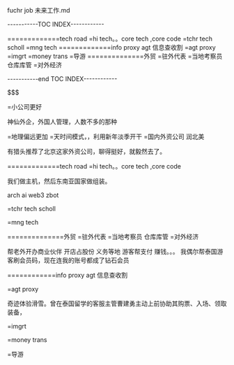 fuchr job 未来工作.md

-----------TOC INDEX------------
 
=============tech road
=hi tech。。core tech ,core code
=tchr tech scholl
=mng tech
=============info proxy agt 信息查收割
=agt proxy
=imgrt
=money trans
=导游
==============外贸
=驻外代表
=当地考察员 仓库库管
=对外经济
 
 
 
-----------end TOC INDEX------------


$$$$$$$$$$$$$$$$$$$$$$$$$$$$$$$$$$$$$$$$$$$$$$$$$$$$$$$$$$$$$$$$$$$$$$$

=小公司更好

神仙外企，外国人管理，人数不多的那种

=地理偏远更加
=天时间模式，，利用新年淡季开干
=国内外资公司 润北美

有猎头推荐了北京这家外资公司，聊得挺好，就毅然去了。

=============tech road
=hi tech。。core tech ,core code

我们做主机，然后东南亚国家做组装。

arch ai web3 zbot

=tchr tech scholl

=mng tech

 

 

==============外贸
=驻外代表
=当地考察员 仓库库管
=对外经济

帮老外开办商业伙伴  开店占股份  义务等地
游客帮支付 赚钱。。。
我偶尔帮泰国游客刷会员码，现在连我的账号都成了钻石会员




 

============info  proxy agt  信息查收割

=agt proxy

奇迹体验滑雪。曾在泰国留学的客服主管曹建勇主动上前协助其购票、入场、领取装备，


=imgrt

=money trans

=导游